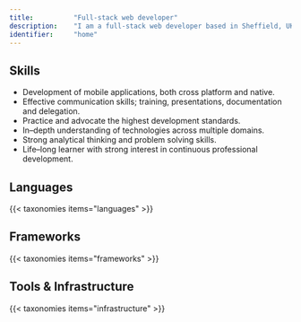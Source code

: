 ```yaml
---
title: 			"Full-stack web developer"
description: 	"I am a full-stack web developer based in Sheffield, UK. This is my portfolio and cv which details my skills and experience."
identifier:		"home"
---
```


## Skills
- Development of mobile applications, both cross platform and native.
- Effective communication skills; training, presentations, documentation and delegation.
- Practice and advocate the highest development standards.
- In–depth understanding of technologies across multiple domains.
- Strong analytical thinking and problem solving skills.
- Life–long learner with strong interest in continuous professional development.

## Languages
{{< taxonomies items="languages" >}}

## Frameworks
{{< taxonomies items="frameworks" >}}

## Tools & Infrastructure
{{< taxonomies items="infrastructure" >}}


